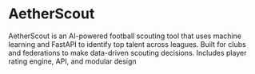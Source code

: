 # AetherScout
AetherScout is an AI-powered football scouting tool that uses machine learning and FastAPI to identify top talent across leagues. Built for clubs and federations to make data-driven scouting decisions. Includes player rating engine, API, and modular design
